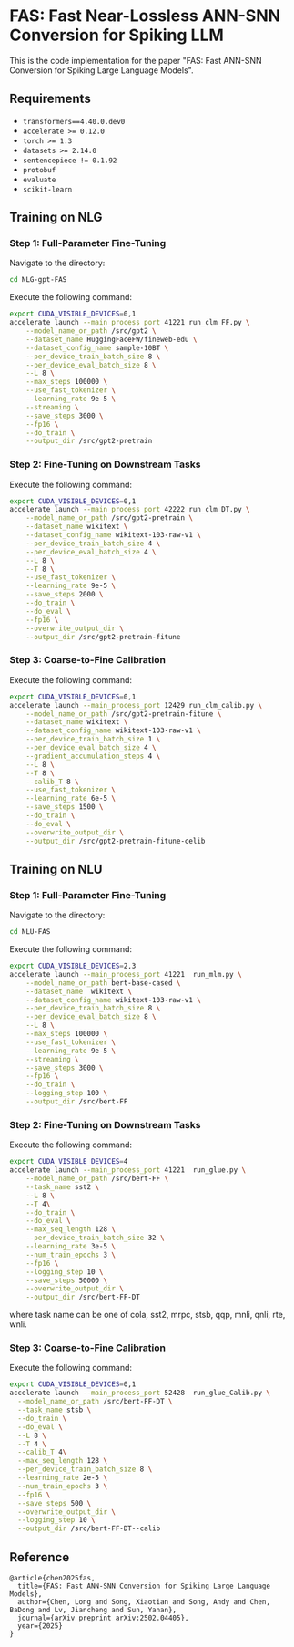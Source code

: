 
# FAS: Fast Near-Lossless ANN-SNN Conversion for Spiking LLM

This is the code implementation for the paper "FAS: Fast ANN-SNN Conversion for Spiking Large Language Models".

## Requirements


- `transformers==4.40.0.dev0`
- `accelerate >= 0.12.0`
- `torch >= 1.3`
- `datasets >= 2.14.0`
- `sentencepiece != 0.1.92`
- `protobuf`
- `evaluate`
- `scikit-learn`

## Training on NLG

### Step 1: Full-Parameter Fine-Tuning
Navigate to the directory:

```bash
cd NLG-gpt-FAS
```
Execute the following command:
```bash
export CUDA_VISIBLE_DEVICES=0,1
accelerate launch --main_process_port 41221 run_clm_FF.py \
    --model_name_or_path /src/gpt2 \
    --dataset_name HuggingFaceFW/fineweb-edu \
    --dataset_config_name sample-10BT \
    --per_device_train_batch_size 8 \
    --per_device_eval_batch_size 8 \
    --L 8 \
    --max_steps 100000 \
    --use_fast_tokenizer \
    --learning_rate 9e-5 \
    --streaming \
    --save_steps 3000 \
    --fp16 \
    --do_train \
    --output_dir /src/gpt2-pretrain
```

### Step 2: Fine-Tuning on Downstream Tasks
Execute the following command:
```bash
export CUDA_VISIBLE_DEVICES=0,1
accelerate launch --main_process_port 42222 run_clm_DT.py \
    --model_name_or_path /src/gpt2-pretrain \
    --dataset_name wikitext \
    --dataset_config_name wikitext-103-raw-v1 \
    --per_device_train_batch_size 4 \
    --per_device_eval_batch_size 4 \
    --L 8 \
    --T 8 \
    --use_fast_tokenizer \
    --learning_rate 9e-5 \
    --save_steps 2000 \
    --do_train \
    --do_eval \
    --fp16 \
    --overwrite_output_dir \
    --output_dir /src/gpt2-pretrain-fitune
```

### Step 3: Coarse-to-Fine Calibration
Execute the following command:
```bash
export CUDA_VISIBLE_DEVICES=0,1
accelerate launch --main_process_port 12429 run_clm_calib.py \
    --model_name_or_path /src/gpt2-pretrain-fitune \
    --dataset_name wikitext \
    --dataset_config_name wikitext-103-raw-v1 \
    --per_device_train_batch_size 1 \
    --per_device_eval_batch_size 4 \
    --gradient_accumulation_steps 4 \
    --L 8 \
    --T 8 \
    --calib_T 8 \
    --use_fast_tokenizer \
    --learning_rate 6e-5 \
    --save_steps 1500 \
    --do_train \
    --do_eval \
    --overwrite_output_dir \
    --output_dir /src/gpt2-pretrain-fitune-celib
```
## Training on NLU
### Step 1: Full-Parameter Fine-Tuning
Navigate to the directory:
```bash
cd NLU-FAS
```
Execute the following command:
```bash
export CUDA_VISIBLE_DEVICES=2,3
accelerate launch --main_process_port 41221  run_mlm.py \
    --model_name_or_path bert-base-cased \
    --dataset_name  wikitext \
    --dataset_config_name wikitext-103-raw-v1 \
    --per_device_train_batch_size 8 \
    --per_device_eval_batch_size 8 \
    --L 8 \
    --max_steps 100000 \
    --use_fast_tokenizer \
    --learning_rate 9e-5 \
    --streaming \
    --save_steps 3000 \
    --fp16 \
    --do_train \
    --logging_step 100 \
    --output_dir /src/bert-FF
```
### Step 2: Fine-Tuning on Downstream Tasks

Execute the following command:
```bash
export CUDA_VISIBLE_DEVICES=4
accelerate launch --main_process_port 41221  run_glue.py \
    --model_name_or_path /src/bert-FF \
    --task_name sst2 \
    --L 8 \
    --T 4\
    --do_train \
    --do_eval \
    --max_seq_length 128 \
    --per_device_train_batch_size 32 \
    --learning_rate 3e-5 \
    --num_train_epochs 3 \
    --fp16 \
    --logging_step 10 \
    --save_steps 50000 \
    --overwrite_output_dir \
    --output_dir /src/bert-FF-DT
```
where task name can be one of cola, sst2, mrpc, stsb, qqp, mnli, qnli, rte, wnli.

### Step 3: Coarse-to-Fine Calibration

Execute the following command:
```bash
export CUDA_VISIBLE_DEVICES=0,1
accelerate launch --main_process_port 52428  run_glue_Calib.py \
  --model_name_or_path /src/bert-FF-DT \
  --task_name stsb \
  --do_train \
  --do_eval \
  --L 8 \
  --T 4 \
  --calib_T 4\
  --max_seq_length 128 \
  --per_device_train_batch_size 8 \
  --learning_rate 2e-5 \
  --num_train_epochs 3 \
  --fp16 \
  --save_steps 500 \
  --overwrite_output_dir \
  --logging_step 10 \
  --output_dir /src/bert-FF-DT--calib
```

## Reference
```
@article{chen2025fas,
  title={FAS: Fast ANN-SNN Conversion for Spiking Large Language Models},
  author={Chen, Long and Song, Xiaotian and Song, Andy and Chen, BaDong and Lv, Jiancheng and Sun, Yanan},
  journal={arXiv preprint arXiv:2502.04405},
  year={2025}
}
```
